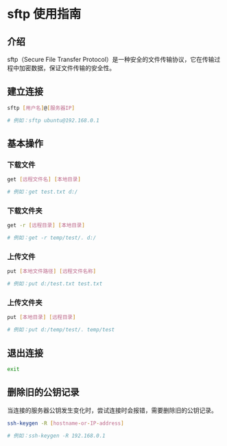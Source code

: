 # sftp 使用指南

## 介绍

sftp（Secure File Transfer Protocol）是一种安全的文件传输协议，它在传输过程中加密数据，保证文件传输的安全性。

## 建立连接

```bash
sftp [用户名]@[服务器IP]

# 例如：sftp ubuntu@192.168.0.1
```

## 基本操作

### 下载文件

```bash
get [远程文件名] [本地目录]

# 例如：get test.txt d:/
```

### 下载文件夹

```bash
get -r [远程目录] [本地目录]

# 例如：get -r temp/test/. d:/
```

### 上传文件

```bash
put [本地文件路径] [远程文件名称]

# 例如：put d:/test.txt test.txt
```

### 上传文件夹

```bash
put [本地目录] [远程目录]

# 例如：put d:/temp/test/. temp/test
```

## 退出连接

```bash
exit
```

## 删除旧的公钥记录

当连接的服务器公钥发生变化时，尝试连接时会报错，需要删除旧的公钥记录。

```bash
ssh-keygen -R [hostname-or-IP-address]

# 例如：ssh-keygen -R 192.168.0.1
```